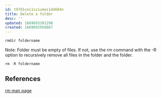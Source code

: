 ```yaml
---
id: t9791cei1sziumes1d4684n
title: Delete a folder
desc: ''
updated: 1669693301298
created: 1669692956867
---
```


```javascript
rmdir foldername
```

Note: Folder must be empty of files. If not, use the rm command with the -R option to recursively remove all files in the folder and the folder.


```javascript
rm -R foldername
```

## References
[rm man page](https://man7.org/linux/man-pages/man1/rm.1.html)